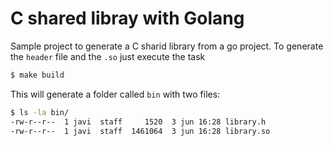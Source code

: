 # C shared libray with Golang
Sample project to generate a C sharid library from a go project. To generate the `header` file and the `.so` just 
execute the task

```sh
$ make build
````

This will generate a folder called `bin` with two files:

```sh
$ ls -la bin/
-rw-r--r--  1 javi  staff     1520  3 jun 16:28 library.h
-rw-r--r--  1 javi  staff  1461064  3 jun 16:28 library.so
```
